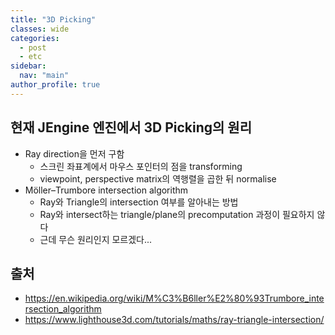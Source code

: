```yaml
---
title: "3D Picking"
classes: wide
categories: 
  - post
  - etc
sidebar:
  nav: "main"
author_profile: true
---
```

   
## 현재 JEngine 엔진에서 3D Picking의 원리
* Ray direction을 먼저 구함
  - 스크린 좌표계에서 마우스 포인터의 점을 transforming 
  - viewpoint, perspective matrix의 역행렬을 곱한 뒤 normalise
* Möller–Trumbore intersection algorithm
  - Ray와 Triangle의 intersection 여부를 알아내는 방법
  - Ray와 intersect하는 triangle/plane의 precomputation 과정이 필요하지 않다
  - 근데 무슨 원리인지 모르겠다...
  
## 출처
* <https://en.wikipedia.org/wiki/M%C3%B6ller%E2%80%93Trumbore_intersection_algorithm>
* <https://www.lighthouse3d.com/tutorials/maths/ray-triangle-intersection/>  
